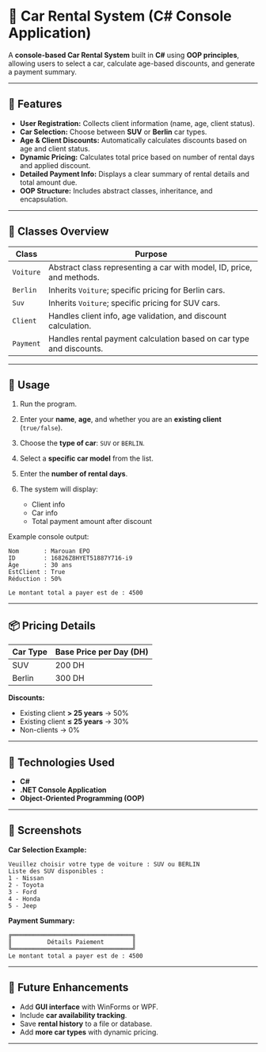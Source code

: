 # 🛒 Car Rental System (C# Console Application)

A **console-based Car Rental System** built in **C#** using **OOP principles**, allowing users to select a car, calculate age-based discounts, and generate a payment summary.

---

## 🎯 Features

* **User Registration:** Collects client information (name, age, client status).
* **Car Selection:** Choose between **SUV** or **Berlin** car types.
* **Age & Client Discounts:** Automatically calculates discounts based on age and client status.
* **Dynamic Pricing:** Calculates total price based on number of rental days and applied discount.
* **Detailed Payment Info:** Displays a clear summary of rental details and total amount due.
* **OOP Structure:** Includes abstract classes, inheritance, and encapsulation.

---

## 📝 Classes Overview

| Class     | Purpose                                                               |
| --------- | --------------------------------------------------------------------- |
| `Voiture` | Abstract class representing a car with model, ID, price, and methods. |
| `Berlin`  | Inherits `Voiture`; specific pricing for Berlin cars.                 |
| `Suv`     | Inherits `Voiture`; specific pricing for SUV cars.                    |
| `Client`  | Handles client info, age validation, and discount calculation.        |
| `Payment` | Handles rental payment calculation based on car type and discounts.   |

---

## 🚀 Usage

1. Run the program.
2. Enter your **name**, **age**, and whether you are an **existing client** (`true/false`).
3. Choose the **type of car**: `SUV` or `BERLIN`.
4. Select a **specific car model** from the list.
5. Enter the **number of rental days**.
6. The system will display:

   * Client info
   * Car info
   * Total payment amount after discount

Example console output:

```
Nom       : Marouan EPO
ID        : 16826Z8HYET51887Y716-i9
Âge       : 30 ans
EstClient : True
Réduction : 50%

Le montant total a payer est de : 4500
```

---

## 📦 Pricing Details

| Car Type | Base Price per Day (DH) |
| -------- | ----------------------- |
| SUV      | 200 DH                  |
| Berlin   | 300 DH                  |

**Discounts:**

* Existing client **> 25 years** → 50%
* Existing client **≤ 25 years** → 30%
* Non-clients → 0%

---

## 🔧 Technologies Used

* **C#**
* **.NET Console Application**
* **Object-Oriented Programming (OOP)**

---

## 🎨 Screenshots

**Car Selection Example:**

```
Veuillez choisir votre type de voiture : SUV ou BERLIN
Liste des SUV disponibles :
1 - Nissan
2 - Toyota
3 - Ford
4 - Honda
5 - Jeep
```

**Payment Summary:**

```
╔══════════════════════════════════╗
║          Détails Paiement        ║
╚══════════════════════════════════╝
Le montant total a payer est de : 4500
```

---

## 📌 Future Enhancements

* Add **GUI interface** with WinForms or WPF.
* Include **car availability tracking**.
* Save **rental history** to a file or database.
* Add **more car types** with dynamic pricing.

---
